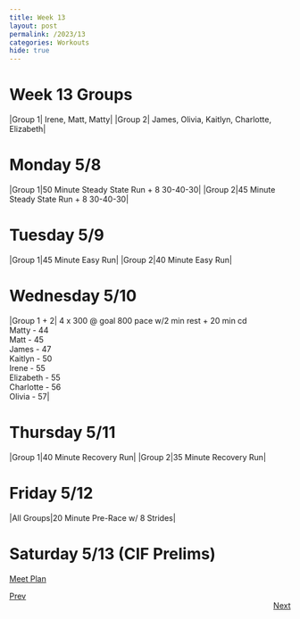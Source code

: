 ```yaml
---
title: Week 13
layout: post
permalink: /2023/13
categories: Workouts
hide: true
---
```



# Week 13 Groups

|Group 1| Irene, Matt, Matty|
|Group 2| James, Olivia, Kaitlyn, Charlotte, Elizabeth|

# Monday 5/8

|Group 1|50 Minute Steady State Run + 8 30-40-30|
|Group 2|45 Minute Steady State Run + 8 30-40-30| 

# Tuesday 5/9

|Group 1|45 Minute Easy Run|
|Group 2|40 Minute Easy Run| 

# Wednesday 5/10 

|Group 1 + 2| 4 x 300 @ goal 800 pace w/2 min rest + 20 min cd <br> Matty - 44 <br> Matt - 45 <br> James - 47 <br> Kaitlyn - 50 <br> Irene - 55 <br> Elizabeth - 55 <br> Charlotte - 56 <br> Olivia - 57|

# Thursday 5/11

|Group 1|40 Minute Recovery Run| 
|Group 2|35 Minute Recovery Run|

# Friday 5/12 

|All Groups|20 Minute Pre-Race w/ 8 Strides|

# Saturday 5/13 (CIF Prelims)

[Meet Plan]({{site.baseurl}}/2023/CIFP)

<div style="text-align: left"> <a href="{{site.baseurl}}/2023/12">Prev</a></div> 
<div style="text-align: right"> <a href="{{site.baseurl}}/2023/14">Next</a></div>